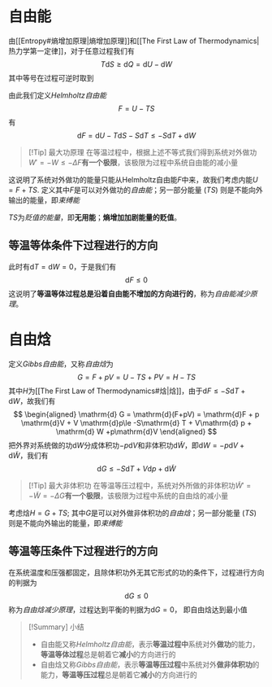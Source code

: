 # 自由能
由[[Entropy#熵增加原理|熵增加原理]]和[[The First Law of Thermodynamics|热力学第一定律]]，对于任意过程我们有
$$
T \mathrm{d} S \ge \mathrm{d} Q = \mathrm{d} U - \mathrm{d} W
$$
其中等号在过程可逆时取到

由此我们定义*Helmholtz自由能*
$$
F = U-TS
$$
有
$$
\mathrm{d} F = \mathrm{d} U - T\mathrm{d} S - S\mathrm{d} T \le -S \mathrm{d} T + \mathrm{d} W
$$
> [!Tip] 最大功原理
> 在等温过程中，根据上述不等式我们得到系统对外做功$W'=-W \leq -\Delta F$**有一个极限**，该极限为过程中系统自由能的减小量

这说明了系统对外做功的能量只能从Helmholtz自由能$F$中来，故我们考虑内能$U = F+TS$. 定义其中$F$是可以对外做功的*自由能*；另一部分能量 ($TS$) 则是不能向外输出的能量，即*束缚能*

$TS$为*贬值的能量*，即**无用能**；**熵增加加剧能量的贬值**。

## 等温等体条件下过程进行的方向
此时有$\mathrm{d}T = \mathrm{d}W = 0$，于是我们有
$$
\mathrm{d} F \le 0
$$
这说明了**等温等体过程总是沿着自由能不增加的方向进行的**，称为*自由能减少原理*。

# 自由焓
定义*Gibbs自由能*，又称*自由焓*为
$$
G = F + pV = U-TS + PV = H - TS
$$
其中$H$为[[The First Law of Thermodynamics#焓|焓]]，由于$\mathrm{d} F \le -S\mathrm{d} T + \mathrm{d} W$，故我们有
$$
\begin{aligned}
\mathrm{d} G = \mathrm{d}(F+pV) = \mathrm{d}F + p \mathrm{d}V + V \mathrm{d}p\le -S\mathrm{d} T + V\mathrm{d} p + \mathrm{d} W +p\mathrm{d}V
\end{aligned}
$$
把外界对系统做的功$\mathrm{d}W$分成体积功$-p\mathrm{d}V$和非体积功$\mathrm{d}\widetilde{W}$，即$\mathrm{d} W = -p\mathrm{d}V + \mathrm{d}\widetilde{W}$，我们有
$$
\mathrm{d}G \leq -S \mathrm{d}T + V \mathrm{d}p + \mathrm{d}\widetilde{W}
$$
> [!Tip] 最大非体积功
> 在等温等压过程中，系统对外所做的非体积功$\widetilde{W}' = -\widetilde{W} = -\Delta G$**有一个极限**，该极限为过程中系统的自由焓的减小量

考虑焓$H = G + TS$; 其中$G$是可以对外做非体积功的*自由焓*；另一部分能量 ($TS$) 则是不能向外输出的能量，即*束缚能*

## 等温等压条件下过程进行的方向
在系统温度和压强都固定，且除体积功外无其它形式的功的条件下，过程进行方向的判据为
$$
\mathrm{d} G \le 0
$$
称为*自由焓减少原理*，过程达到平衡的判据为$\mathrm{d} G = 0$， 即自由焓达到最小值

> [!Summary] 小结
> - 自由能又称*Helmholtz自由能*，表示**等温过程中**系统对外**做功**的能力，**等温等体过程**总是朝着它**减小**的方向进行的
> - 自由焓又称*Gibbs自由能*，表示**等温等压过程**中系统对外**做非体积功**的能力，**等温等压过程**总是朝着它**减小**的方向进行的

